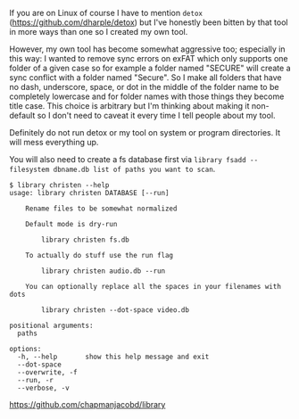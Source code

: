 If you are on Linux of course I have to mention `detox` (https://github.com/dharple/detox) but I've honestly been bitten by that tool in more ways than one so I created my own tool. 

However, my own tool has become somewhat aggressive too; especially in this way: I wanted to remove sync errors on exFAT which only supports one folder of a given case so for example a folder named "SECURE" will create a sync conflict with a folder named "Secure". So I make all folders that have no dash, underscore, space, or dot in the middle of the folder name to be completely lowercase and for folder names with those things they become title case. This choice is arbitrary but I'm thinking about making it non-default so I don't need to caveat it every time I tell people about my tool.

Definitely do not run detox or my tool on system or program directories. It will mess everything up.

You will also need to create a fs database first via `library fsadd --filesystem dbname.db list of paths you want to scan`.

    $ library christen --help
    usage: library christen DATABASE [--run]
    
        Rename files to be somewhat normalized
    
        Default mode is dry-run
    
            library christen fs.db
    
        To actually do stuff use the run flag
    
            library christen audio.db --run
    
        You can optionally replace all the spaces in your filenames with dots
    
            library christen --dot-space video.db
    
    positional arguments:
      paths
    
    options:
      -h, --help       show this help message and exit
      --dot-space
      --overwrite, -f
      --run, -r
      --verbose, -v

https://github.com/chapmanjacobd/library

